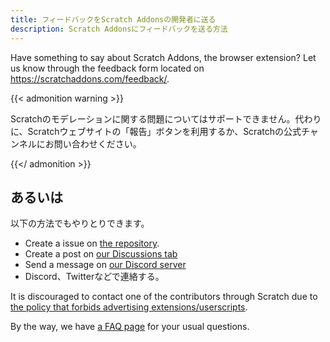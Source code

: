 ```yaml
---
title: フィードバックをScratch Addonsの開発者に送る
description: Scratch Addonsにフィードバックを送る方法
---
```


Have something to say about Scratch Addons, the browser extension? Let us know through the feedback form located on https://scratchaddons.com/feedback/.

{{< admonition warning >}}

Scratchのモデレーションに関する問題についてはサポートできません。代わりに、Scratchウェブサイトの「報告」ボタンを利用するか、Scratchの公式チャンネルにお問い合わせください。

{{</ admonition >}}

## あるいは

以下の方法でもやりとりできます。

- Create a issue on [the repository](https://github.com/ScratchAddons/ScratchAddons/issues).
- Create a post on [our Discussions tab](https://github.com/ScratchAddons/ScratchAddons/discussions)
- Send a message on [our Discord server](https://discord.gg/R5NBqwMjNc)
- Discord、Twitterなどで連絡する。

It is discouraged to contact one of the contributors through Scratch due to [the policy that forbids advertising extensions/userscripts](https://scratch.mit.edu/discuss/post/2907564/).

By the way, we have [a FAQ page](https://scratchaddons.com/docs/faq/) for your usual questions.